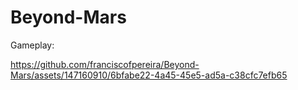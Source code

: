 # Beyond-Mars

Gameplay:

https://github.com/franciscofpereira/Beyond-Mars/assets/147160910/6bfabe22-4a45-45e5-ad5a-c38cfc7efb65

